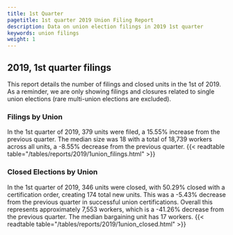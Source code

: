 ```yaml
---
title: 1st Quarter 
pagetitle: 1st quarter 2019 Union Filing Report
description: Data on union election filings in 2019 1st quarter 
keywords: union filings
weight: 1
---
```


## 2019, 1st quarter filings

This report details the number of filings and closed units in the 1st of 2019. As a reminder, we are only showing filings and closures related to single union elections (rare multi-union elections are excluded).

### Filings by Union
In the 1st quarter of 2019, 379 units were filed, a 15.55% increase from the previous quarter. The median size was 18 with a total of 18,739 workers across all units, a -8.55% decrease from the previous quarter.
{{< readtable table="/tables/reports/2019/1union_filings.html" >}}

### Closed Elections by Union
In the 1st quarter of 2019, 346 units were closed, with 50.29% closed with a certification order, creating 174 total new units. This was a -5.43% decrease from the previous quarter in successful union certifications. Overall this represents approximately 7,553 workers, which is a -41.26% decrease from the previous quarter. The median bargaining unit has 17 workers.
{{< readtable table="/tables/reports/2019/1union_closed.html" >}}
